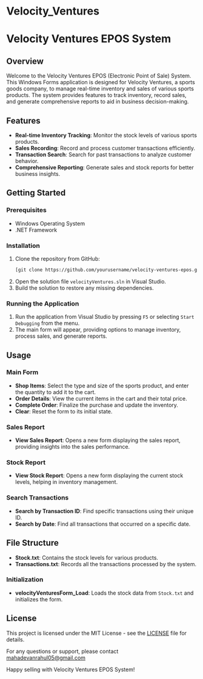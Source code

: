 # Velocity_Ventures

# Velocity Ventures EPOS System

## Overview

Welcome to the Velocity Ventures EPOS (Electronic Point of Sale) System. This Windows Forms application is designed for Velocity Ventures, a sports goods company, to manage real-time inventory and sales of various sports products. The system provides features to track inventory, record sales, and generate comprehensive reports to aid in business decision-making.

## Features

- **Real-time Inventory Tracking**: Monitor the stock levels of various sports products.
- **Sales Recording**: Record and process customer transactions efficiently.
- **Transaction Search**: Search for past transactions to analyze customer behavior.
- **Comprehensive Reporting**: Generate sales and stock reports for better business insights.

## Getting Started

### Prerequisites

- Windows Operating System
- .NET Framework

### Installation

1. Clone the repository from GitHub:
    ```sh
    [git clone https://github.com/yourusername/velocity-ventures-epos.git](https://github.com/rahulmah5/Velocity_Ventures.git)
    ```
2. Open the solution file `velocityVentures.sln` in Visual Studio.
3. Build the solution to restore any missing dependencies.

### Running the Application

1. Run the application from Visual Studio by pressing `F5` or selecting `Start Debugging` from the menu.
2. The main form will appear, providing options to manage inventory, process sales, and generate reports.

## Usage

### Main Form

- **Shop Items**: Select the type and size of the sports product, and enter the quantity to add it to the cart.
- **Order Details**: View the current items in the cart and their total price.
- **Complete Order**: Finalize the purchase and update the inventory.
- **Clear**: Reset the form to its initial state.

### Sales Report

- **View Sales Report**: Opens a new form displaying the sales report, providing insights into the sales performance.

### Stock Report

- **View Stock Report**: Opens a new form displaying the current stock levels, helping in inventory management.

### Search Transactions

- **Search by Transaction ID**: Find specific transactions using their unique ID.
- **Search by Date**: Find all transactions that occurred on a specific date.

## File Structure

- **Stock.txt**: Contains the stock levels for various products.
- **Transactions.txt**: Records all the transactions processed by the system.

### Initialization

- **velocityVenturesForm_Load**: Loads the stock data from `Stock.txt` and initializes the form.

## License

This project is licensed under the MIT License - see the [LICENSE](LICENSE) file for details.


For any questions or support, please contact mahadevanrahul05@gmail.com

Happy selling with Velocity Ventures EPOS System!
